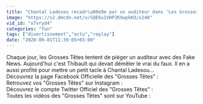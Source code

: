 ```yaml
---
title: "Chantal Ladesou recadr\u00e9e par un auditeur dans 'Les Grosses T\u00eates'"
image: "https://s2.dmcdn.net/v/SQE6u1VHP2KXwpkKO/x240"
vid_id: "x7vryd4"
categories: "fun"
tags: ["divertissement","actu","replay"]
date: "2020-09-01T11:39:05+03:00"
---
```

Chaque jour, les Grosses Têtes tentent de piéger un auditeur avec des Fake News. Aujourd'hui c'est Thibault qui devait démêler le vrai du faux. Il en a aussi profité pour mettre un petit tacle à Chantal Ladesou...  <br>Découvrez la page Facebook Officielle des &quot;Grosses Têtes&quot; :   <br>Retrouvez vos &quot;Grosses Têtes&quot; sur Instagram :   <br>Découvrez le compte Twitter Officiel des &quot;Grosses Têtes&quot; :   <br>Toutes les vidéos des &quot;Grosses Têtes&quot; sont sur YouTube : 
